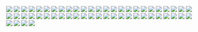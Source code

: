 
<img src="https://raw.githubusercontent.com/ono7/wallpaper/main/sun-aug-2024-00013.jpg">
<img src="https://raw.githubusercontent.com/ono7/wallpaper/main/tech.png">
<img src="https://raw.githubusercontent.com/ono7/wallpaper/main/sun-aug-2024-00011.jpg">
<img src="https://raw.githubusercontent.com/ono7/wallpaper/main/sun-aug-2024-00012.jpg">
<img src="https://raw.githubusercontent.com/ono7/wallpaper/main/sun-aug-2024-00007.jpg">
<img src="https://raw.githubusercontent.com/ono7/wallpaper/main/sun-aug-2024-00008.jpg">
<img src="https://raw.githubusercontent.com/ono7/wallpaper/main/sun-aug-2024-00009.jpg">
<img src="https://raw.githubusercontent.com/ono7/wallpaper/main/sun-aug-2024-00010.jpg">
<img src="https://raw.githubusercontent.com/ono7/wallpaper/main/sun-aug-2024-00006.jpg">
<img src="https://raw.githubusercontent.com/ono7/wallpaper/main/sun-aug-2024-00002.jpg">
<img src="https://raw.githubusercontent.com/ono7/wallpaper/main/sun-aug-2024-00003.jpg">
<img src="https://raw.githubusercontent.com/ono7/wallpaper/main/sun-aug-2024-00004.jpg">
<img src="https://raw.githubusercontent.com/ono7/wallpaper/main/sun-aug-2024-00005.jpg">
<img src="https://raw.githubusercontent.com/ono7/wallpaper/main/sun-aug-2024-00001.jpg">
<img src="https://raw.githubusercontent.com/ono7/wallpaper/main/routine.jpg">
<img src="https://raw.githubusercontent.com/ono7/wallpaper/main/rocks.png">
<img src="https://raw.githubusercontent.com/ono7/wallpaper/main/river2.jpg">
<img src="https://raw.githubusercontent.com/ono7/wallpaper/main/plants_leaves_in_the_water.jpg">
<img src="https://raw.githubusercontent.com/ono7/wallpaper/main/python-minim.png">
<img src="https://raw.githubusercontent.com/ono7/wallpaper/main/mecha-nostalgia.png">
<img src="https://raw.githubusercontent.com/ono7/wallpaper/main/a_video_game_screen_of_a_video_game_01.jpg">
<img src="https://raw.githubusercontent.com/ono7/wallpaper/main/astronaut-balloons.jpg">
<img src="https://raw.githubusercontent.com/ono7/wallpaper/main/lake_1.jpg">
<img src="https://raw.githubusercontent.com/ono7/wallpaper/main/leave-planet.jpg">
<img src="https://raw.githubusercontent.com/ono7/wallpaper/main/a_video_game_screen_of_a_video_game.jpg">
<img src="https://raw.githubusercontent.com/ono7/wallpaper/main/a_room_with_a_desk_and_a_chair_and_a_skull_on_the_wall.jpg">
<img src="https://raw.githubusercontent.com/ono7/wallpaper/main/a_screenshot_of_a_computer.jpg">
<img src="https://raw.githubusercontent.com/ono7/wallpaper/main/a_screenshot_of_a_computer_generated_image_of_planets.png">
<img src="https://raw.githubusercontent.com/ono7/wallpaper/main/a_road_with_trees_and_a_mountain_in_the_background.png">
<img src="https://raw.githubusercontent.com/ono7/wallpaper/main/a_planet_in_space_with_clouds.jpg">
<img src="https://raw.githubusercontent.com/ono7/wallpaper/main/a_mountain_with_snow_on_top_and_a_body_of_water_01.jpg">
<img src="https://raw.githubusercontent.com/ono7/wallpaper/main/a_group_of_people_standing_on_a_mountain.png">
<img src="https://raw.githubusercontent.com/ono7/wallpaper/main/a_moon_in_the_sky.png">
<img src="https://raw.githubusercontent.com/ono7/wallpaper/main/a_blueprint_of_a_cassette_tape.png">
<img src="https://raw.githubusercontent.com/ono7/wallpaper/main/a_boat_in_the_water.jpg">
<img src="https://raw.githubusercontent.com/ono7/wallpaper/main/a_cartoon_of_a_couple_of_tentacles.png">
<img src="https://raw.githubusercontent.com/ono7/wallpaper/main/a_cartoon_of_jellyfish_and_coral_reef.png">
<img src="https://raw.githubusercontent.com/ono7/wallpaper/main/a_foggy_forest_with_trees_and_bushes.png">
<img src="https://raw.githubusercontent.com/ono7/wallpaper/main/a_group_of_colorful_ghosts.png">
<img src="https://raw.githubusercontent.com/ono7/wallpaper/main/File_5.jpg">
<img src="https://raw.githubusercontent.com/ono7/wallpaper/main/a_black_and_white_photo_of_a_city.png">
<img src="https://raw.githubusercontent.com/ono7/wallpaper/main/File_1.jpg">
<img src="https://raw.githubusercontent.com/ono7/wallpaper/main/File_4.jpg">
<img src="https://raw.githubusercontent.com/ono7/wallpaper/main/08252024-01.png">
<img src="https://raw.githubusercontent.com/ono7/wallpaper/main/08252024-00024.jpg">
<img src="https://raw.githubusercontent.com/ono7/wallpaper/main/08252024-00021.png">
<img src="https://raw.githubusercontent.com/ono7/wallpaper/main/08252024-00022.jpg">
<img src="https://raw.githubusercontent.com/ono7/wallpaper/main/08252024-00023.jpg">
<img src="https://raw.githubusercontent.com/ono7/wallpaper/main/08232023-07.jpg">
<img src="https://raw.githubusercontent.com/ono7/wallpaper/main/08252024-00020.png">
<img src="https://raw.githubusercontent.com/ono7/wallpaper/main/08232023-05.jpg">
<img src="https://raw.githubusercontent.com/ono7/wallpaper/main/08232023-04.jpg">
<img src="https://raw.githubusercontent.com/ono7/wallpaper/main/08232023-01.jpg">
<img src="https://raw.githubusercontent.com/ono7/wallpaper/main/08232023-02.jpg">
